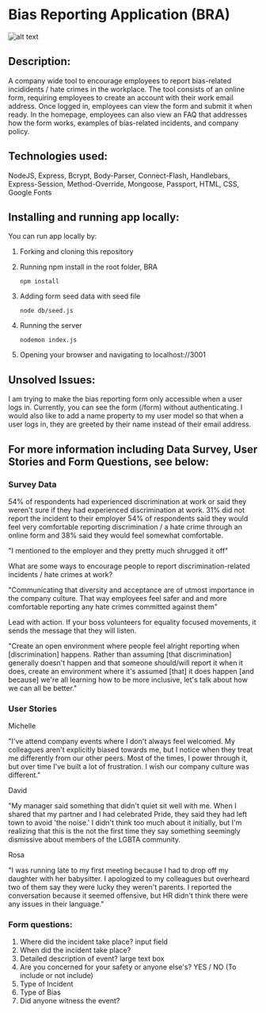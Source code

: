 # Bias Reporting Application (BRA)

![alt text](https://user-images.githubusercontent.com/36175254/43053373-4d374578-8dfa-11e8-9569-58c81d4d3c99.png)

## Description:

A company wide tool to encourage employees to report bias-related incididents / hate crimes in the workplace. The tool consists of an online form, requiring employees to create an account with their work email address. Once logged in, employees can view the form and submit it when ready. In the homepage, employees can also view an FAQ that addresses how the form works, examples of bias-related incidents, and company policy.

## Technologies used:

NodeJS, Express, Bcrypt, Body-Parser, Connect-Flash, Handlebars, Express-Session, Method-Override, Mongoose, Passport, HTML, CSS, Google Fonts

## Installing and running app locally:

You can run app locally by:

1.  Forking and cloning this repository
2.  Running npm install in the root folder, BRA

    `npm install`

3.  Adding form seed data with seed file

    `node db/seed.js`

4.  Running the server

    `nodemon index.js`

5.  Opening your browser and navigating to localhost://3001

## Unsolved Issues:

I am trying to make the bias reporting form only accessible when a user logs in. Currently, you can see the form (/form) without authenticating. I would also like to add a name property to my user model so that when a user logs in, they are greeted by their name instead of their email address.

## For more information including Data Survey, User Stories and Form Questions, see below:

### Survey Data

54% of respondents had experienced discrimination at work or said they weren't sure if they had experienced discrimination at work.
31% did not report the incident to their employer
54% of respondents said they would feel very comfortable reporting discrimination / a hate crime through an online form and 38% said they would feel somewhat comfortable.

"I mentioned to the employer and they pretty much shrugged it off"

What are some ways to encourage people to report discrimination-related incidents / hate crimes at work?

"Communicating that diversity and acceptance are of utmost importance in the company culture. That way employees feel safer and and more comfortable reporting any hate crimes committed against them"

Lead with action. If your boss volunteers for equality focused movements, it sends the message that they will listen.

"Create an open environment where people feel alright reporting when [discrimination] happens. Rather than assuming [that discrimination] generally doesn't happen and that someone should/will report it when it does, create an environment where it's assumed [that] it does happen [and because] we're all learning how to be more inclusive, let's talk about how we can all be better."

### User Stories

Michelle

"I've attend company events where I don't always feel welcomed. My colleagues aren't explicitly biased towards me, but I notice when they treat me differently from our other peers. Most of the times, I power through it, but over time I've built a lot of frustration. I wish our company culture was different."

David

"My manager said something that didn't quiet sit well with me. When I shared that my partner and I had celebrated Pride, they said they had left town to avoid 'the noise.' I didn't think too much about it initially, but I'm realizing that this is the not the first time they say something seemingly dismissive about members of the LGBTA community.

Rosa

"I was running late to my first meeting because I had to drop off my daughter with her babysitter. I apologized to my colleagues but overheard two of them say they were lucky they weren't parents. I reported the conversation because it seemed offensive, but HR didn't think there were any issues in their language."

### Form questions:

1.  Where did the incident take place? input field
2.  When did the incident take place?
3.  Detailed description of event? large text box
4.  Are you concerned for your safety or anyone else's? YES / NO (To include or not include)
5.  Type of Incident
6.  Type of Bias
7.  Did anyone witness the event?
